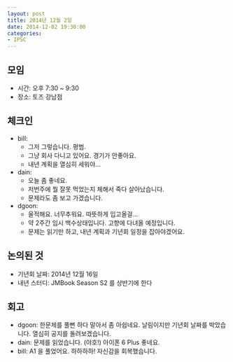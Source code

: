 ```yaml
---
layout: post
title: 2014년 12월 2일
date: 2014-12-02 19:30:00
categories:
- IPSC
---
```


## 모임

* 시간: 오후 7:30 ~ 9:30
* 장소: 토즈 강남점

## 체크인

* bill:
  * 그저 그렇습니다. 평범.
  * 그냥 회사 다니고 있어요. 경기가 안좋아요.
  * 내년 계획을 열심히 세워야...
* dain:
  * 오늘 좀 좋네요.
  * 저번주에 뭘 잘못 먹었는지 체해서 죽다 살아났습니다.
  * 문제라도 좀 보고 가겠습니다.
* dgoon:
  * 울적해요. 너무추워요. 따뜻하게 입고올걸...
  * 약 2주간 임시 백수상태입니다. 고향에 다녀올 예정입니다.
  * 문제는 읽기만 하고, 내년 계획과 기년회 일정을 잡아야겠어요.

## 논의된 것

* 기년회 날짜: 2014년 12월 16일
* 내년 스터디: JMBook Season S2 를 상반기에 한다

## 회고

* dgoon: 한문제를 풀뻔 하다 말아서 좀 아쉽네요. 날림이지만 기년회 날짜를 박았습니다. 열심히 공지를 돌려보겠습니다.
* dain: 문제를 읽었습니다. (야호!) 아이폰 6 Plus 좋네요.
* bill: A1 을 풀었어요. 하하하하! 자신감을 회복했습니다.
